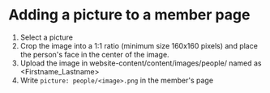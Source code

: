 # Adding a picture to a member page

1. Select a picture
2. Crop the image into a 1:1 ratio (minimum size 160x160 pixels) and place the person's face in the center of the image. 
3. Upload the image in website-content/content/images/people/ named as <Firstname_Lastname>
4. Write `picture: people/<image>.png` in the member's page

